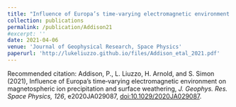 ```yaml
---
title: "Influence of Europa’s time‐varying electromagnetic environment on magnetospheric ion precipitation and surface weathering"
collection: publications
permalink: /publication/Addison21
#excerpt: ''
date: 2021-04-06
venue: 'Journal of Geophysical Research, Space Physics'
paperurl: 'http://lukeliuzzo.github.io/files/Addison_etal_2021.pdf'
---
```


Recommended citation: Addison, P., L. Liuzzo, H. Arnold, and S. Simon (2021), Influence of Europa’s time‐varying electromagnetic environment on magnetospheric ion precipitation and surface weathering, <i>J. Geophys. Res. Space Physics, 126</i>, e2020JA029087, [doi:10.1029/2020JA029087](https://doi.org/10.1029/2020JA029087).
